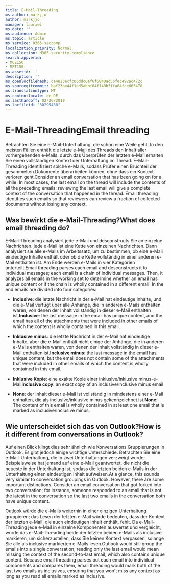 ```yaml
---
title: E-Mail-Threading
ms.author: markjjo
author: markjjo
manager: laurawi
ms.date: ''
ms.audience: Admin
ms.topic: article
ms.service: O365-seccomp
localization_priority: Normal
ms.collection: M365-security-compliance
search.appverid:
- MOE150
- MET150
ms.assetid: ''
description: ''
ms.openlocfilehash: ca4823ecfc06ddc0ef6f6840ad55fec492ac472c
ms.sourcegitcommit: baf23be44f1ed5abbf84f140b5ffa64fce605478
ms.translationtype: MT
ms.contentlocale: de-DE
ms.lasthandoff: 02/26/2019
ms.locfileid: "30295488"
---
```

# <a name="email-threading"></a><span data-ttu-id="7010a-102">E-Mail-Threading</span><span class="sxs-lookup"><span data-stu-id="7010a-102">Email threading</span></span>

<span data-ttu-id="7010a-p101">Betrachten Sie eine e-Mail-Unterhaltung, die schon eine Weile geht. In den meisten Fällen enthält die letzte e-Mail des Threads den Inhalt aller vorhergehenden e-Mails. durch das Überprüfen der letzten e-Mail erhalten Sie einen vollständigen Kontext der Unterhaltung im Thread. E-Mail-Threading identifiziert solche e-Mails, sodass Prüfer einen Bruchteil der gesammelten Dokumente überarbeiten können, ohne dass ein Kontext verloren geht.</span><span class="sxs-lookup"><span data-stu-id="7010a-p101">Consider an email conversation that has been going on for a while. In most cases, the last email on the thread will include the contents of all the preceding emails; reviewing the last email will give a complete context of the conversation that happened in the thread. Email threading identifies such emails so that reviewers can review a fraction of collected documents without losing any context.</span></span>

## <a name="what-does-email-threading-do"></a><span data-ttu-id="7010a-106">Was bewirkt die e-Mail-Threading?</span><span class="sxs-lookup"><span data-stu-id="7010a-106">What does email threading do?</span></span>

<span data-ttu-id="7010a-p102">E-Mail-Threading analysiert jede e-Mail und desconstructs Sie an einzelne Nachrichten. jede e-Mail ist eine Kette von einzelnen Nachrichten. Dann analysiert sie alle e-Mails im Arbeitssatz, um zu bestimmen, ob eine e-Mail eindeutige Inhalte enthält oder ob die Kette vollständig in einer anderen e-Mail enthalten ist. Am Ende werden e-Mails in vier Kategorien unterteilt:</span><span class="sxs-lookup"><span data-stu-id="7010a-p102">Email threading parses each email and desconstructs it to individual messages; each email is a chain of individual messages. Then, it analyzes all emails in the working set to determine whether an email has unique content or if the chain is wholly contained in a different email. In the end emails are divided into four categories:</span></span>

- <span data-ttu-id="7010a-110">**Inclusive**: die letzte Nachricht in der e-Mail hat eindeutige Inhalte, und die e-Mail verfügt über alle Anhänge, die in anderen e-Mails enthalten waren, von denen der Inhalt vollständig in dieser e-Mail enthalten ist.</span><span class="sxs-lookup"><span data-stu-id="7010a-110">**Inclusive**: the last message in the email has unique content, and the email has all of the attachments that were included in other emails of which the content is wholly contained in this email.</span></span>


- <span data-ttu-id="7010a-111">**Inklusive minus**: die letzte Nachricht in der e-Mail hat eindeutige Inhalte, aber die e-Mail enthält nicht einige der Anhänge, die in anderen e-Mails enthalten waren, von denen der Inhalt vollständig in dieser e-Mail enthalten ist.</span><span class="sxs-lookup"><span data-stu-id="7010a-111">**Inclusive minus**: the last message in the email has unique content, but the email does not contain some of the attachments that were included in other emails of which the content is wholly contained in this email.</span></span>

- <span data-ttu-id="7010a-112">**Inklusive Kopie**: eine exakte Kopie einer inklusive/inklusive minus-e-Mail</span><span class="sxs-lookup"><span data-stu-id="7010a-112">**Inclusive copy**: an exact copy of an inclusive/inclusive minus email</span></span>

- <span data-ttu-id="7010a-113">**None**: der Inhalt dieser e-Mail ist vollständig in mindestens einer e-Mail enthalten, die als inclusive/inklusive minus gekennzeichnet ist.</span><span class="sxs-lookup"><span data-stu-id="7010a-113">**None**: The content of this email is wholly contained in at least one email that is marked as inclusive/inclusive minus.</span></span>

## <a name="how-is-it-different-from-conversations-in-outlook"></a><span data-ttu-id="7010a-114">Wie unterscheidet sich das von Outlook?</span><span class="sxs-lookup"><span data-stu-id="7010a-114">How is it different from conversations in Outlook?</span></span>
<span data-ttu-id="7010a-p103">Auf einen Blick klingt dies sehr ähnlich wie Konversations Gruppierungen in Outlook. Es gibt jedoch einige wichtige Unterschiede. Betrachten Sie eine e-Mail-Unterhaltung, die in zwei Unterhaltungen verzweigt wurde; Beispielsweise hat jemand auf eine e-Mail geantwortet, die nicht die neueste in der Unterhaltung ist, sodass die letzten beiden e-Mails in der Unterhaltung einen eindeutigen Inhalt aufweisen.</span><span class="sxs-lookup"><span data-stu-id="7010a-p103">At a glance, this sounds very similar to conversation groupings in Outlook. However, there are some important distinctions. Consider an email conversation that got forked into two conversation; for instance, someone responded to an email that is not the latest in the conversation so the last two emails in the conversation both have unique content.</span></span>

<span data-ttu-id="7010a-p104">Outlook würde die e-Mails weiterhin in einer einzigen Unterhaltung gruppieren; das Lesen der letzten e-Mail würde bedeuten, dass der Kontext der letzten e-Mail, die auch eindeutigen Inhalt enthält, fehlt. Da e-Mail-Threading jede e-Mail in einzelne Komponenten auswertet und vergleicht, würde das e-Mail-Threading beide der letzten beiden e-Mails als inclusive markieren, um sicherzustellen, dass Sie keinen Kontext verpassen, solange Sie alle als inclusive markierten e-Mails lesen.</span><span class="sxs-lookup"><span data-stu-id="7010a-p104">Outlook would still group the emails into a single conversation; reading only the last email would mean missing the context of the second-to-last email, which also contains unique content. Because email threading parses out each email into individual components and compares them, email threading would mark both of the last two emails as inclusives, ensuring that you won't miss any context as long as you read all emails marked as inclusive.</span></span>